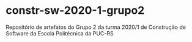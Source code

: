 # constr-sw-2020-1-grupo2
Repositório de artefatos do Grupo 2 da turma 2020/1 de Construção de Software da Escola Politécnica da PUC-RS
